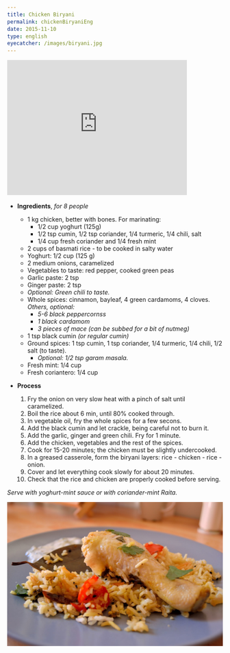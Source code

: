 ```yaml
---
title: Chicken Biryani
permalink: chickenBiryaniEng
date: 2015-11-10
type: english
eyecatcher: /images/biryani.jpg
---
```


<iframe width="420" height="315" src="http://www.youtube.com/embed/CUCZlemBcHk" frameborder="0"
allowfullscreen></iframe>


* **Ingredients**, _for 8 people_
 
  * 1 kg chicken, better with bones. For marinating: 
    * 1/2 cup yoghurt (125g) 
    * 1/2 tsp cumin, 1/2 tsp coriander, 1/4 turmeric, 1/4 chili, salt
    * 1/4 cup fresh coriander and 1/4 fresh mint
  * 2 cups of basmati rice - to be cooked in salty water
  * Yoghurt: 1/2 cup (125 g)
  * 2 medium onions, caramelized
  * Vegetables to taste: red pepper, cooked green peas
  * Garlic paste: 2 tsp
  * Ginger paste: 2 tsp
  * _Optional: Green chili to taste._
  * Whole spices: cinnamon, bayleaf, 4 green cardamoms, 4 cloves. _Others, optional:_ 
    * _5-6 black peppercornss_
    * _1 black cardamom_
    * _3 pieces of mace (can be subbed for a bit of nutmeg)_
  * 1 tsp black cumin _(or regular cumin)_
  * Ground spices: 1 tsp cumin, 1 tsp coriander, 1/4 turmeric, 1/4 chili, 1/2 salt (to taste). 
    * _Optional: 1/2 tsp garam masala._
  * Fresh mint: 1/4 cup
  * Fresh coriantero: 1/4 cup

* **Process**
  1. Fry the onion on very slow heat with a pinch of salt until caramelized. 
  2. Boil the rice about 6 min, until 80% cooked through.
  3. In vegetable oil, fry the whole spices for a few secons. 
  4. Add the black cumin and let crackle, being careful not to burn it.
  5. Add the garlic, ginger and green chili. Fry for 1 minute. 
  6. Add the chicken, vegetables and the rest of the spices.
  7. Cook for 15-20 minutes; the chicken must be slightly undercooked.
  8. In a greased casserole, form the biryani layers: rice - chicken - rice - onion.
  9. Cover and let everything cook slowly for about 20 minutes.
  10. Check that the rice and chicken are properly cooked before serving.

_Serve with yoghurt-mint sauce or with coriander-mint Raita._

![ChickenBiryaniEng](/images/biryani.jpg)
